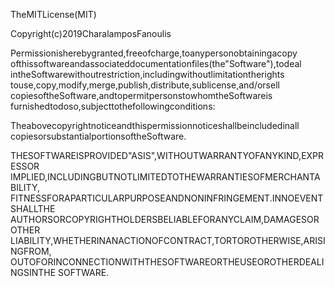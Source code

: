 
TheMITLicense(MIT)

Copyright(c)2019CharalamposFanoulis

Permissionisherebygranted,freeofcharge,toanypersonobtainingacopy
ofthissoftwareandassociateddocumentationfiles(the"Software"),todeal
intheSoftwarewithoutrestriction,includingwithoutlimitationtherights
touse,copy,modify,merge,publish,distribute,sublicense,and/orsell
copiesoftheSoftware,andtopermitpersonstowhomtheSoftwareis
furnishedtodoso,subjecttothefollowingconditions:

Theabovecopyrightnoticeandthispermissionnoticeshallbeincludedinall
copiesorsubstantialportionsoftheSoftware.

THESOFTWAREISPROVIDED"ASIS",WITHOUTWARRANTYOFANYKIND,EXPRESSOR
IMPLIED,INCLUDINGBUTNOTLIMITEDTOTHEWARRANTIESOFMERCHANTABILITY,
FITNESSFORAPARTICULARPURPOSEANDNONINFRINGEMENT.INNOEVENTSHALLTHE
AUTHORSORCOPYRIGHTHOLDERSBELIABLEFORANYCLAIM,DAMAGESOROTHER
LIABILITY,WHETHERINANACTIONOFCONTRACT,TORTOROTHERWISE,ARISINGFROM,
OUTOFORINCONNECTIONWITHTHESOFTWAREORTHEUSEOROTHERDEALINGSINTHE
SOFTWARE.
